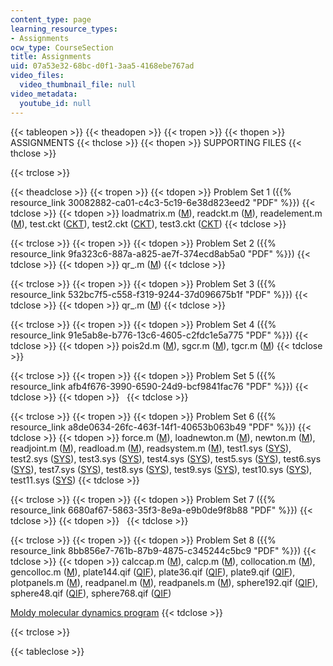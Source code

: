 ```yaml
---
content_type: page
learning_resource_types:
- Assignments
ocw_type: CourseSection
title: Assignments
uid: 07a53e32-68bc-d0f1-3aa5-4168ebe767ad
video_files:
  video_thumbnail_file: null
video_metadata:
  youtube_id: null
---
```


{{< tableopen >}}
{{< theadopen >}}
{{< tropen >}}
{{< thopen >}}
ASSIGNMENTS
{{< thclose >}}
{{< thopen >}}
SUPPORTING FILES
{{< thclose >}}

{{< trclose >}}

{{< theadclose >}}
{{< tropen >}}
{{< tdopen >}}
Problem Set 1 ({{% resource_link 30082882-ca01-c4c3-5c19-6e38d823eed2 "PDF" %}})
{{< tdclose >}}
{{< tdopen >}}
loadmatrix.m ([M](/courses/electrical-engineering-and-computer-science/6-336j-introduction-to-numerical-simulation-sma-5211-fall-2003/assignments/loadmatrix.m)), readckt.m ([M](/courses/electrical-engineering-and-computer-science/6-336j-introduction-to-numerical-simulation-sma-5211-fall-2003/assignments/readckt.m)), readelement.m ([M](/courses/electrical-engineering-and-computer-science/6-336j-introduction-to-numerical-simulation-sma-5211-fall-2003/assignments/readelement.m)), test.ckt ([CKT](/courses/electrical-engineering-and-computer-science/6-336j-introduction-to-numerical-simulation-sma-5211-fall-2003/assignments/test.ckt)), test2.ckt ([CKT](/courses/electrical-engineering-and-computer-science/6-336j-introduction-to-numerical-simulation-sma-5211-fall-2003/assignments/test2.ckt)), test3.ckt ([CKT](/courses/electrical-engineering-and-computer-science/6-336j-introduction-to-numerical-simulation-sma-5211-fall-2003/assignments/test3.ckt))
{{< tdclose >}}

{{< trclose >}}
{{< tropen >}}
{{< tdopen >}}
Problem Set 2 ({{% resource_link 9fa323c6-887a-a825-ae7f-374ecd8ab5a0 "PDF" %}})
{{< tdclose >}}
{{< tdopen >}}
qr\_.m ([M](/courses/electrical-engineering-and-computer-science/6-336j-introduction-to-numerical-simulation-sma-5211-fall-2003/assignments/qr_.m))
{{< tdclose >}}

{{< trclose >}}
{{< tropen >}}
{{< tdopen >}}
Problem Set 3 ({{% resource_link 532bc7f5-c558-f319-9244-37d096675b1f "PDF" %}})
{{< tdclose >}}
{{< tdopen >}}
qr\_.m ([M](/courses/electrical-engineering-and-computer-science/6-336j-introduction-to-numerical-simulation-sma-5211-fall-2003/assignments/qr_.m))
{{< tdclose >}}

{{< trclose >}}
{{< tropen >}}
{{< tdopen >}}
Problem Set 4 ({{% resource_link 91e5ab8e-b776-13c6-4605-c2fdc1e5a775 "PDF" %}})
{{< tdclose >}}
{{< tdopen >}}
pois2d.m ([M](/courses/electrical-engineering-and-computer-science/6-336j-introduction-to-numerical-simulation-sma-5211-fall-2003/assignments/pois2d.m)), sgcr.m ([M](/courses/electrical-engineering-and-computer-science/6-336j-introduction-to-numerical-simulation-sma-5211-fall-2003/assignments/sgcr.m)), tgcr.m ([M](/courses/electrical-engineering-and-computer-science/6-336j-introduction-to-numerical-simulation-sma-5211-fall-2003/assignments/tgcr.m))
{{< tdclose >}}

{{< trclose >}}
{{< tropen >}}
{{< tdopen >}}
Problem Set 5 ({{% resource_link afb4f676-3990-6590-24d9-bcf9841fac76 "PDF" %}})
{{< tdclose >}}
{{< tdopen >}}
 
{{< tdclose >}}

{{< trclose >}}
{{< tropen >}}
{{< tdopen >}}
Problem Set 6 ({{% resource_link a8de0634-26fc-463f-14f1-40653b063b49 "PDF" %}})
{{< tdclose >}}
{{< tdopen >}}
force.m ([M](/courses/electrical-engineering-and-computer-science/6-336j-introduction-to-numerical-simulation-sma-5211-fall-2003/assignments/force.m)), loadnewton.m ([M](/courses/electrical-engineering-and-computer-science/6-336j-introduction-to-numerical-simulation-sma-5211-fall-2003/assignments/loadnewton.m)), newton.m ([M](/courses/electrical-engineering-and-computer-science/6-336j-introduction-to-numerical-simulation-sma-5211-fall-2003/assignments/newton.m)), readjoint.m ([M](/courses/electrical-engineering-and-computer-science/6-336j-introduction-to-numerical-simulation-sma-5211-fall-2003/assignments/readjoint.m)), readload.m ([M](/courses/electrical-engineering-and-computer-science/6-336j-introduction-to-numerical-simulation-sma-5211-fall-2003/assignments/readload.m)), readsystem.m ([M](/courses/electrical-engineering-and-computer-science/6-336j-introduction-to-numerical-simulation-sma-5211-fall-2003/assignments/readsystem.m)), test1.sys ([SYS](/courses/electrical-engineering-and-computer-science/6-336j-introduction-to-numerical-simulation-sma-5211-fall-2003/assignments/test1.sys)), test2.sys ([SYS](/courses/electrical-engineering-and-computer-science/6-336j-introduction-to-numerical-simulation-sma-5211-fall-2003/assignments/test2.sys)), test3.sys ([SYS](/courses/electrical-engineering-and-computer-science/6-336j-introduction-to-numerical-simulation-sma-5211-fall-2003/assignments/test3.sys)), test4.sys ([SYS](/courses/electrical-engineering-and-computer-science/6-336j-introduction-to-numerical-simulation-sma-5211-fall-2003/assignments/test4.sys)), test5.sys ([SYS](/courses/electrical-engineering-and-computer-science/6-336j-introduction-to-numerical-simulation-sma-5211-fall-2003/assignments/test5.sys)), test6.sys ([SYS](/courses/electrical-engineering-and-computer-science/6-336j-introduction-to-numerical-simulation-sma-5211-fall-2003/assignments/test6.sys)), test7.sys ([SYS](/courses/electrical-engineering-and-computer-science/6-336j-introduction-to-numerical-simulation-sma-5211-fall-2003/assignments/test7.sys)), test8.sys ([SYS](/courses/electrical-engineering-and-computer-science/6-336j-introduction-to-numerical-simulation-sma-5211-fall-2003/assignments/test8.sys)), test9.sys ([SYS](/courses/electrical-engineering-and-computer-science/6-336j-introduction-to-numerical-simulation-sma-5211-fall-2003/assignments/test9.sys)), test10.sys ([SYS](/courses/electrical-engineering-and-computer-science/6-336j-introduction-to-numerical-simulation-sma-5211-fall-2003/assignments/test10.sys)), test11.sys ([SYS](/courses/electrical-engineering-and-computer-science/6-336j-introduction-to-numerical-simulation-sma-5211-fall-2003/assignments/test11.sys))
{{< tdclose >}}

{{< trclose >}}
{{< tropen >}}
{{< tdopen >}}
Problem Set 7 ({{% resource_link 6680af67-5863-35f3-8e9a-e9b0de9f8b88 "PDF" %}})
{{< tdclose >}}
{{< tdopen >}}
 
{{< tdclose >}}

{{< trclose >}}
{{< tropen >}}
{{< tdopen >}}
Problem Set 8 ({{% resource_link 8bb856e7-761b-87b9-4875-c345244c5bc9 "PDF" %}})
{{< tdclose >}}
{{< tdopen >}}
calccap.m ([M](/courses/electrical-engineering-and-computer-science/6-336j-introduction-to-numerical-simulation-sma-5211-fall-2003/assignments/calccap.m)), calcp.m ([M](/courses/electrical-engineering-and-computer-science/6-336j-introduction-to-numerical-simulation-sma-5211-fall-2003/assignments/calcp.m)), collocation.m ([M](/courses/electrical-engineering-and-computer-science/6-336j-introduction-to-numerical-simulation-sma-5211-fall-2003/assignments/collocation.m)), gencolloc.m ([M](/courses/electrical-engineering-and-computer-science/6-336j-introduction-to-numerical-simulation-sma-5211-fall-2003/assignments/gencolloc.m)), plate144.qif ([QIF](/courses/electrical-engineering-and-computer-science/6-336j-introduction-to-numerical-simulation-sma-5211-fall-2003/assignments/plate144.qif)), plate36.qif ([QIF](/courses/electrical-engineering-and-computer-science/6-336j-introduction-to-numerical-simulation-sma-5211-fall-2003/assignments/plate36.qif)), plate9.qif ([QIF](/courses/electrical-engineering-and-computer-science/6-336j-introduction-to-numerical-simulation-sma-5211-fall-2003/assignments/plate9.qif)), plotpanels.m ([M](/courses/electrical-engineering-and-computer-science/6-336j-introduction-to-numerical-simulation-sma-5211-fall-2003/assignments/plotpanels.m)), readpanel.m ([M](/courses/electrical-engineering-and-computer-science/6-336j-introduction-to-numerical-simulation-sma-5211-fall-2003/assignments/readpanel.m)), readpanels.m ([M](/courses/electrical-engineering-and-computer-science/6-336j-introduction-to-numerical-simulation-sma-5211-fall-2003/assignments/readpanels.m)), sphere192.qif ([QIF](/courses/electrical-engineering-and-computer-science/6-336j-introduction-to-numerical-simulation-sma-5211-fall-2003/assignments/sphere192.qif)), sphere48.qif ([QIF](/courses/electrical-engineering-and-computer-science/6-336j-introduction-to-numerical-simulation-sma-5211-fall-2003/assignments/sphere48.qif)), sphere768.qif ([QIF](/courses/electrical-engineering-and-computer-science/6-336j-introduction-to-numerical-simulation-sma-5211-fall-2003/assignments/sphere768.qif))  
  
[Moldy molecular dynamics program](http://openlibrary.org/books/OL21640265M/user%27s_guide_to_MOLDY_a_molecular_dynamics_program)
{{< tdclose >}}

{{< trclose >}}

{{< tableclose >}}